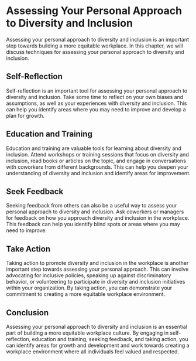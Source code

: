 Assessing Your Personal Approach to Diversity and Inclusion
========================================================================================================

Assessing your personal approach to diversity and inclusion is an important step towards building a more equitable workplace. In this chapter, we will discuss techniques for assessing your personal approach to diversity and inclusion.

Self-Reflection
---------------

Self-reflection is an important tool for assessing your personal approach to diversity and inclusion. Take some time to reflect on your own biases and assumptions, as well as your experiences with diversity and inclusion. This can help you identify areas where you may need to improve and develop a plan for growth.

Education and Training
----------------------

Education and training are valuable tools for learning about diversity and inclusion. Attend workshops or training sessions that focus on diversity and inclusion, read books or articles on the topic, and engage in conversations with coworkers from different backgrounds. This can help you deepen your understanding of diversity and inclusion and identify areas for improvement.

Seek Feedback
-------------

Seeking feedback from others can also be a useful way to assess your personal approach to diversity and inclusion. Ask coworkers or managers for feedback on how you approach diversity and inclusion in the workplace. This feedback can help you identify blind spots or areas where you may need to improve.

Take Action
-----------

Taking action to promote diversity and inclusion in the workplace is another important step towards assessing your personal approach. This can involve advocating for inclusive policies, speaking up against discriminatory behavior, or volunteering to participate in diversity and inclusion initiatives within your organization. By taking action, you can demonstrate your commitment to creating a more equitable workplace environment.

Conclusion
----------

Assessing your personal approach to diversity and inclusion is an essential part of building a more equitable workplace culture. By engaging in self-reflection, education and training, seeking feedback, and taking action, you can identify areas for growth and development and work towards creating a workplace environment where all individuals feel valued and respected.
